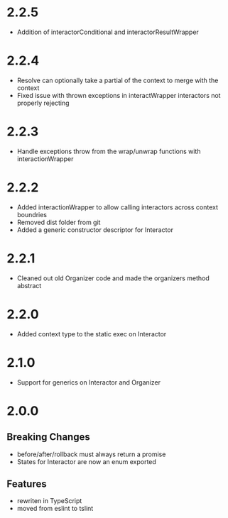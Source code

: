 # 2.2.5

* Addition of interactorConditional and interactorResultWrapper

# 2.2.4

* Resolve can optionally take a partial of the context to merge with the context
* Fixed issue with thrown exceptions in interactWrapper interactors not properly rejecting

# 2.2.3

* Handle exceptions throw from the wrap/unwrap functions with interactionWrapper

# 2.2.2

* Added interactionWrapper to allow calling interactors across context boundries
* Removed dist folder from git
* Added a generic constructor descriptor for Interactor

# 2.2.1

* Cleaned out old Organizer code and made the organizers method abstract

# 2.2.0

* Added context type to the static exec on Interactor

# 2.1.0

* Support for generics on Interactor and Organizer

# 2.0.0

## Breaking Changes

* before/after/rollback must always return a promise
* States for Interactor are now an enum exported

## Features

* rewriten in TypeScript
* moved from eslint to tslint
